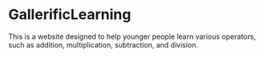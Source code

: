 # GallerificLearning
This is a website designed to help younger people learn various operators, such as addition, multiplication, subtraction, and division.
